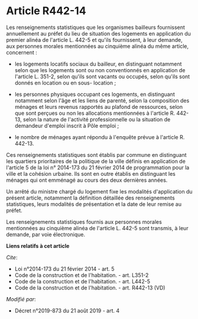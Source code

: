 # Article R442-14

Les renseignements statistiques que les organismes bailleurs fournissent annuellement au préfet du lieu de situation des
logements en application du premier alinéa de l'article L. 442-5 et qu'ils fournissent, à leur demande, aux personnes morales
mentionnées au cinquième alinéa du même article, concernent :

- les logements locatifs sociaux du bailleur, en distinguant notamment selon que les logements sont ou non conventionnés en
application de l'article L. 351-2, selon qu'ils sont vacants ou occupés, selon qu'ils sont donnés en location ou en sous-
location ;

- les personnes physiques occupant ces logements, en distinguant notamment selon l'âge et les liens de parenté, selon la
composition des ménages et leurs revenus rapportés au plafond de ressources, selon que sont perçues ou non les allocations
mentionnées à l'article R. 442-13, selon la nature de l'activité professionnelle ou la situation de demandeur d'emploi
inscrit à Pôle emploi ;

- le nombre de ménages ayant répondu à l'enquête prévue à l'article R. 442-13. 

Ces renseignements statistiques sont établis par commune en distinguant les quartiers prioritaires de la politique de la
ville définis en application de l'article 5 de la loi n° 2014-173 du 21 février 2014 de programmation pour la ville et la
cohésion urbaine. Ils sont en outre établis en distinguant les ménages qui ont emménagé au cours des deux dernières années. 

Un arrêté du ministre chargé du logement fixe les modalités d'application du présent article, notamment la définition
détaillée des renseignements statistiques, leurs modalités de présentation et la date de leur remise au préfet. 

Les renseignements statistiques fournis aux personnes morales mentionnées au cinquième alinéa de l'article L. 442-5 sont
transmis, à leur demande, par voie électronique.

**Liens relatifs à cet article**

_Cite_:

  - Loi n°2014-173 du 21 février 2014 - art. 5
  - Code de la construction et de l'habitation. - art. L351-2
  - Code de la construction et de l'habitation. - art. L442-5
  - Code de la construction et de l'habitation. - art. R442-13 (VD)

_Modifié par_:

  - Décret n°2019-873 du 21 août 2019 - art. 4
